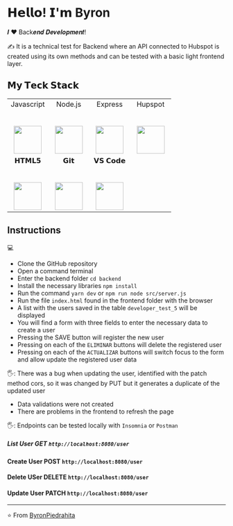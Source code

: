 # 𝗛𝗲𝗹𝗹𝗼! 𝗜'𝗺 Byron

𝑰 ❤️ Back𝒆𝒏𝒅 𝑫𝒆𝒗𝒆𝒍𝒐𝒑𝒎𝒆𝒏𝒕!

:writing_hand: It is a technical test for Backend where an API connected to Hubspot is created using its own methods and can be tested with a basic light frontend layer.

## 𝗠𝘆 𝗧𝗲𝗰𝗸 𝗦𝘁𝗮𝗰𝗸

<table>
  <tbody>
    <tr valign="top">
      <td width="25%" align="center">
        <span>Javascript</span><br><br><br>
        <img height="64px" src="https://cdn.svgporn.com/logos/javascript.svg">
      </td>
      <td width="25%" align="center">
        <span>Node.js</span><br><br><br>
        <img height="64px" src="https://cdn.svgporn.com/logos/nodejs.svg">
      </td>
      <td width="25%" align="center">
        <span>Express</span><br><br><br>
        <img height="64px" src="https://cdn.svgporn.com/logos/express.svg">
      </td>
      <td width="25%" align="center">
        <span>Hupspot</span><br><br><br>
        <img height="64px" src="https://cdn.svgporn.com/logos/hubspot.svg">
      </td>
    </tr>
    <tr valign="top">
      <td width="25%" align="center">
        <span>𝗛𝗧𝗠𝗟𝟱</span><br><br><br>
        <img height="64px" src="https://cdn.svgporn.com/logos/html-5.svg">
      </td>
      <td width="25%" align="center">
        <span>𝗚𝗶𝘁</span><br><br><br>
        <img height="64px" src="https://cdn.svgporn.com/logos/git-icon.svg">
      </td>
      <td width="25%" align="center">
        <span>𝗩𝗦 𝗖𝗼𝗱𝗲</span><br><br><br>
        <img height="64px" src="https://cdn.svgporn.com/logos/visual-studio-code.svg">
      </td>
    </tr>
  </tbody>
</table>

## Instructions

:computer: 
- Clone the GitHub repository
- Open a command terminal
- Enter the backend folder ``` cd backend ```
- Install the necessary libraries ``` npm install ```
- Run the command ``` yarn dev ```  or ``` npm run node src/server.js ```
- Run the file ``` index.html ``` found in the frontend folder with the browser
- A list with the users saved in the table ```developer_test_5``` will be displayed
- You will find a form with three fields to enter the necessary data to create a user
- Pressing the SAVE button will register the new user
- Pressing on each of the ``` ELIMINAR ``` buttons will delete the registered user
- Pressing on each of the ``` ACTUALIZAR ``` buttons will switch focus to the form and allow update the registered user data

🖐️: There was a bug when updating the user, identified with the patch method cors, so it was changed by PUT but it generates a duplicate of the updated user
- Data validations were not created
- There are problems in the frontend to refresh the page

🖐️: Endpoints can be tested locally with ``` Insomnia ``` or ``` Postman ```
##### List User  GET ``` http://localhost:8080/user ```
#### Create User POST ``` http://localhost:8080/user ```
#### Delete USer DELETE ``` http://localhost:8080/user ```
#### Update User PATCH ``` http://localhost:8080/user ```

---
⭐️ From [ByronPiedrahita](https://github.com/ByronPiedrahita)
